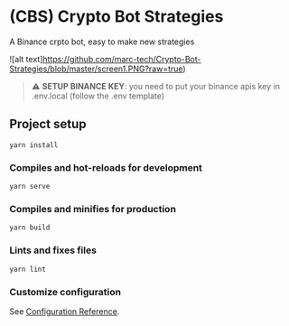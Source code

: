 # (CBS) Crypto Bot Strategies

A Binance crpto bot, easy to make new strategies

![alt text]https://github.com/marc-tech/Crypto-Bot-Strategies/blob/master/screen1.PNG?raw=true)

> :warning: **SETUP BINANCE KEY**: you need to put your binance apis key in .env.local (follow the .env template)

## Project setup

```
yarn install
```

### Compiles and hot-reloads for development

```
yarn serve
```

### Compiles and minifies for production

```
yarn build
```

### Lints and fixes files

```
yarn lint
```

### Customize configuration

See [Configuration Reference](https://cli.vuejs.org/config/).
